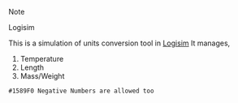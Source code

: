 >[!NOTE]
>Logisim

This is a simulation of units conversion tool in [Logisim](http://www.cburch.com/logisim/) It manages,
1. Temperature 
2. Length 
3. Mass/Weight

`#1589F0 Negative Numbers are allowed too`
